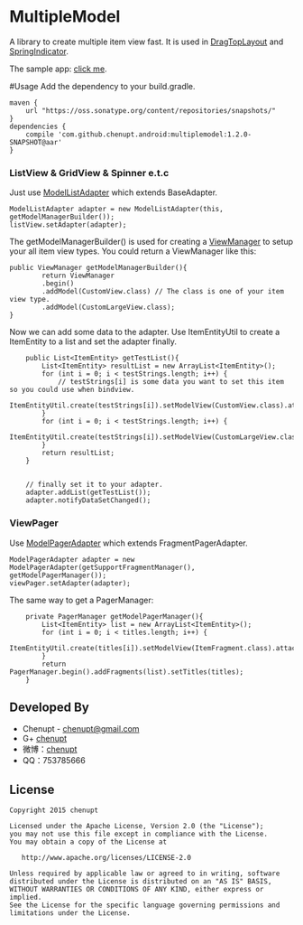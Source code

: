 MultipleModel
=============

A library to create multiple item view fast. It is used in [DragTopLayout](https://github.com/chenupt/DragTopLayout) and [SpringIndicator](https://github.com/chenupt/SpringIndicator).

The sample app: [click me](https://github.com/chenupt/MultipleModel/raw/master/imgs/sample-debug_1.2.0.apk).

#Usage
Add the dependency to your build.gradle.
```
maven {
    url "https://oss.sonatype.org/content/repositories/snapshots/"
}
dependencies {
    compile 'com.github.chenupt.android:multiplemodel:1.2.0-SNAPSHOT@aar'
}
```
### ListView & GridView & Spinner e.t.c

Just use [ModelListAdapter](https://github.com/chenupt/MultipleModel/blob/master/lib%2Fsrc%2Fmain%2Fjava%2Fgithub%2Fchenupt%2Fmultiplemodel%2FModelListAdapter.java) which extends BaseAdapter.

```
ModelListAdapter adapter = new ModelListAdapter(this, getModelManagerBuilder());
listView.setAdapter(adapter);
```
The getModelManagerBuilder() is used for creating a [ViewManager]() to setup your all item view types.
You could return a ViewManager like this:
```
public ViewManager getModelManagerBuilder(){
        return ViewManager
        .begin()
        .addModel(CustomView.class) // The class is one of your item view type.
        .addModel(CustomLargeView.class);
}
```
Now we can add some data to the adapter. Use ItemEntityUtil to create a ItemEntity to a list and set the adapter finally.
```
    public List<ItemEntity> getTestList(){
        List<ItemEntity> resultList = new ArrayList<ItemEntity>();
        for (int i = 0; i < testStrings.length; i++) {
            // testStrings[i] is some data you want to set this item so you could use when bindview.
            ItemEntityUtil.create(testStrings[i]).setModelView(CustomView.class).attach(resultList);
        }
        for (int i = 0; i < testStrings.length; i++) {
            ItemEntityUtil.create(testStrings[i]).setModelView(CustomLargeView.class).attach(resultList);
        }
        return resultList;
    }


    // finally set it to your adapter.
    adapter.addList(getTestList());
    adapter.notifyDataSetChanged();
```

### ViewPager

Use [ModelPagerAdapter](https://github.com/chenupt/MultipleModel/blob/master/lib%2Fsrc%2Fmain%2Fjava%2Fgithub%2Fchenupt%2Fmultiplemodel%2Fviewpager%2FModelPagerAdapter.java) which extends FragmentPagerAdapter.
```
ModelPagerAdapter adapter = new ModelPagerAdapter(getSupportFragmentManager(), getModelPagerManager());
viewPager.setAdapter(adapter);
```
The same way to get a PagerManager:
```
    private PagerManager getModelPagerManager(){
        List<ItemEntity> list = new ArrayList<ItemEntity>();
        for (int i = 0; i < titles.length; i++) {
            ItemEntityUtil.create(titles[i]).setModelView(ItemFragment.class).attach(list);
        }
        return PagerManager.begin().addFragments(list).setTitles(titles);
    }
```
Developed By
---
 * Chenupt - <chenupt@gmail.com>
 * G+ [chenupt](https://plus.google.com/u/0/109194013506774756478)
 * 微博：[chenupt](http://weibo.com/p/1005052159173535/home)
 * QQ：753785666

License
---

    Copyright 2015 chenupt

    Licensed under the Apache License, Version 2.0 (the "License");
    you may not use this file except in compliance with the License.
    You may obtain a copy of the License at

       http://www.apache.org/licenses/LICENSE-2.0

    Unless required by applicable law or agreed to in writing, software
    distributed under the License is distributed on an "AS IS" BASIS,
    WITHOUT WARRANTIES OR CONDITIONS OF ANY KIND, either express or implied.
    See the License for the specific language governing permissions and
    limitations under the License.


